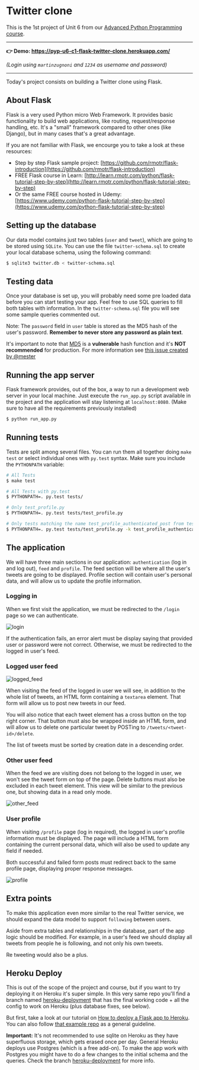 # Twitter clone

This is the 1st project of Unit 6 from our [Advanced Python Programming course](https://rmotr.com/advanced-python-programming).

---

**👉 Demo: https://pyp-u6-c1-flask-twitter-clone.herokuapp.com/**

_(Login using `martinzugnoni` and `1234` as username and password)_

---

Today's project consists on building a Twitter clone using Flask.

## About Flask

Flask is a very used Python micro Web Framework. It provides basic functionality to build web applications, like routing, request/response handling, etc. It's a "small" framework compared to other ones (like Django), but in many cases that's a great advantage.

If you are not familiar with Flask, we encourge you to take a look at these resources:
- Step by step Flask sample project: [https://github.com/rmotr/flask-introduction](https://github.com/rmotr/flask-introduction)
- FREE Flask course in Learn: [http://learn.rmotr.com/python/flask-tutorial-step-by-step](http://learn.rmotr.com/python/flask-tutorial-step-by-step)
- Or the same FREE course hosted in Udemy: [https://www.udemy.com/python-flask-tutorial-step-by-step](https://www.udemy.com/python-flask-tutorial-step-by-step)

## Setting up the database

Our data model contains just two tables (`user` and `tweet`), which are going to be stored using `SQLite`. You can use the file `twitter-schema.sql` to create your local database schema, using the following command:

```bash
$ sqlite3 twitter.db < twitter-schema.sql
```

## Testing data

Once your database is set up, you will probably need some pre loaded data before you can start testing your app. Feel free to use SQL queries to fill both tables with information. In the `twitter-schema.sql` file you will see some sample queries commented out.

Note: The `password` field in `user` table is stored as the MD5 hash of the user's password. **Remember to never store any password as plain text**.

It's important to note that [MD5](https://en.wikipedia.org/wiki/MD5) is a **vulnerable** hash function and it's **NOT recommended** for production. For more information see [this issue created by @mester](https://github.com/rmotr-group-projects/pyp-u6-c1-flask-twitter-clone/issues/5)

## Running the app server

Flask framework provides, out of the box, a way to run a development web server in your local machine. Just execute the `run_app.py` script available in the project and the application will stay listening at `localhost:8080`. (Make sure to have all the requirements previously installed)

```bash
$ python run_app.py
```

## Running tests

Tests are split among several files. You can run them all together doing `make test` or select individual ones with `py.test` syntax. Make sure you include the `PYTHONPATH` variable:

```bash
# All Tests
$ make test

# All Tests with py.test
$ PYTHONPATH=. py.test tests/

# Only test_profile.py
$ PYTHONPATH=. py.test tests/test_profile.py

# Only tests matching the name test_profile_authenticated_post from test_profile.py
$ PYTHONPATH=. py.test tests/test_profile.py -k test_profile_authenticated_post
```

## The application

We will have three main sections in our application: `authentication` (log in and log out), `feed` and `profile`. The feed section will be where all the user's tweets are going to be displayed. Profile section will contain user's personal data, and will allow us to update the profile information.

### Logging in

When we first visit the application, we must be redirected to the `/login` page so we can authenticate.

![login](http://i.imgur.com/amnheCL.png)

If the authentication fails, an error alert must be display saying that provided user or password were not correct. Otherwise, we must be redirected to the logged in user's feed.

### Logged user feed

![logged_feed](http://i.imgur.com/rxdkXTb.png)

When visiting the feed of the logged in user we will see, in addition to the whole list of tweets, an HTML form containing a `textarea` element. That form will allow us to post new tweets in our feed.

You will also notice that each tweet element has a cross button on the top right corner. That button must also be wrapped inside an HTML form, and will allow us to delete one particular tweet by POSTing to `/tweets/<tweet-id>/delete`.

The list of tweets must be sorted by creation date in a descending order.

### Other user feed

When the feed we are visiting does not belong to the logged in user, we won't see the tweet form on top of the page. Delete buttons must also be excluded in each tweet element. This view will be similar to the previous one, but showing data in a read only mode.

![other_feed](http://i.imgur.com/8uiPqAS.png)

### User profile

When visiting `/profile` page (log in required), the logged in user's profile information must be displayed. The page will include a HTML form containing the current personal data, which will also be used to update any field if needed.

Both successful and failed form posts must redirect back to the same profile page, displaying proper response messages.

![profile](http://i.imgur.com/6QG7hNA.png)


## Extra points

To make this application even more similar to the real Twitter service, we should expand the data model to support `following` between users.

Aside from extra tables and relationships in the database, part of the app logic should be modified. For example, in a user's feed we should display all tweets from people he is following, and not only his own tweets.

Re tweeting would also be a plus.


## Heroku Deploy

This is out of the scope of the project and course, but if you want to try deploying it on Heroku it's super simple. In this very same repo you'll find a branch named [heroku-deployment](https://github.com/rmotr-group-projects/pyp-u6-c1-flask-twitter-clone/tree/heroku-deployment) that has the final working code + all the config to work on Heroku (plus database fixes, see below).

But first, take a look at our tutorial on [How to deploy a Flask app to Heroku](https://www.youtube.com/watch?v=wb6K0o8uv7s). You can also follow [that example repo](https://github.com/rmotr-curriculum/flask-heroku-example) as a general guideline.

**Important:** It's not recommended to use sqlite on Heroku as they have superfluous storage, which gets erased once per day. General Heroku deploys use Postgres (which is a free add-on). To make the app work with Postgres you might have to do a few changes to the initial schema and the queries. Check the branch [heroku-deployment](https://github.com/rmotr-group-projects/pyp-u6-c1-flask-twitter-clone/tree/heroku-deployment) for more info.
